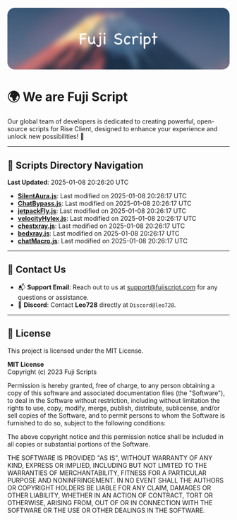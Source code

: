 ![Banner](.github/b.webp)

# 🌍 **We are Fuji Script**

Our global team of developers is dedicated to creating powerful, open-source scripts for Rise Client, designed to enhance your experience and unlock new possibilities! 🌟

---
<!-- SCRIPTS_NAVIGATION_START -->
## 📂 **Scripts Directory Navigation**

**Last Updated**: 2025-01-08 20:26:20 UTC

- **[SilentAura.js](scripts/SilentAura.js)**: Last modified on 2025-01-08 20:26:17 UTC
- **[ChatBypass.js](scripts/ChatBypass.js)**: Last modified on 2025-01-08 20:26:17 UTC
- **[jetpackFly.js](scripts/jetpackFly.js)**: Last modified on 2025-01-08 20:26:17 UTC
- **[velocityHylex.js](scripts/velocityHylex.js)**: Last modified on 2025-01-08 20:26:17 UTC
- **[chestxray.js](scripts/chestxray.js)**: Last modified on 2025-01-08 20:26:17 UTC
- **[bedxray.js](scripts/bedxray.js)**: Last modified on 2025-01-08 20:26:17 UTC
- **[chatMacro.js](scripts/chatMacro.js)**: Last modified on 2025-01-08 20:26:17 UTC

<!-- SCRIPTS_NAVIGATION_END -->

---

## 💬 **Contact Us**  
- 📬 **Support Email**: Reach out to us at [support@fujiscript.com](mailto:support@fujiscript.com) for any questions or assistance.  
- 💬 **Discord**: Contact **Leo728** directly at `Discord@leo728`.

---

## 📜 **License**

This project is licensed under the MIT License.  

**MIT License**  
Copyright (c) 2023 Fuji Scripts  

Permission is hereby granted, free of charge, to any person obtaining a copy of this software and associated documentation files (the "Software"), to deal in the Software without restriction, including without limitation the rights to use, copy, modify, merge, publish, distribute, sublicense, and/or sell copies of the Software, and to permit persons to whom the Software is furnished to do so, subject to the following conditions:  

The above copyright notice and this permission notice shall be included in all copies or substantial portions of the Software.  

THE SOFTWARE IS PROVIDED "AS IS", WITHOUT WARRANTY OF ANY KIND, EXPRESS OR IMPLIED, INCLUDING BUT NOT LIMITED TO THE WARRANTIES OF MERCHANTABILITY, FITNESS FOR A PARTICULAR PURPOSE AND NONINFRINGEMENT. IN NO EVENT SHALL THE AUTHORS OR COPYRIGHT HOLDERS BE LIABLE FOR ANY CLAIM, DAMAGES OR OTHER LIABILITY, WHETHER IN AN ACTION OF CONTRACT, TORT OR OTHERWISE, ARISING FROM, OUT OF OR IN CONNECTION WITH THE SOFTWARE OR THE USE OR OTHER DEALINGS IN THE SOFTWARE.  
